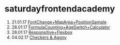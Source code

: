 # saturdayfrontendacademy


1. 21.01.17 [FontChange+MapArea+PositionSample](https://paulvoloschuk.github.io/saturdayfrontendacademy/homework1/index.html)
2. 28.01.17 [FormulaCounting+AgeSwitch+Calculator](https://paulvoloschuk.github.io/saturdayfrontendacademy/homework2.1/index.html)
3. 28.01.17 [Responsitive+Flexbox](https://paulvoloschuk.github.io/saturdayfrontendacademy/homework2.2/index.html)
4. 04.02.17 [Checkers & Agony](https://paulvoloschuk.github.io/saturdayfrontendacademy/homework3.1/index.html)
